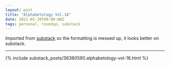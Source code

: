 ```yaml
---
layout: post
title: "Alphabetology Vol.16"
date: 2021-05-20T09:00:00Z
tags: personal, roundup, substack
---
```


Imported from [substack](https://andriy.substack.com/p/alphabetology-vol-16) so the formatting is messed up, it looks better on substack.

----------

{% include substack_posts/36380590.alphabetology-vol-16.html %}

